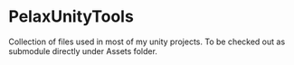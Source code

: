 # PelaxUnityTools
Collection of files used in most of my unity projects. To be checked out as submodule directly under Assets folder.
